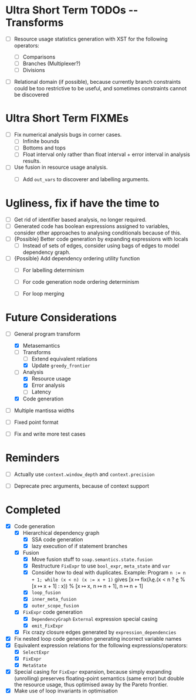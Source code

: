 # Ultra Short Term TODOs -- Transforms

* [ ] Resource usage statistics generation with XST for the following
  operators:
    - [ ] Comparisons
    - [ ] Branches (Multiplexer?)
    - [ ] Divisions
* [ ] Relational domain (if possible), because currently branch constraints
  could be too restrictive to be useful, and sometimes constraints cannot
  be discovered


# Ultra Short Term FIXMEs

* [ ] Fix numerical analysis bugs in corner cases.
    - [ ] Infinite bounds
    - [ ] Bottoms and tops
    - [ ] Float interval only rather than float interval + error interval in
      analysis results.
* [ ] Use fusion in resource usage analysis.
    - [ ] Add `out_vars` to discoverer and labelling arguments.


# Ugliness, fix if have the time to

* [ ] Get rid of identifier based analysis, no longer required.
* [ ] Generated code has boolean expressions assigned to variables, consider
  other approaches to analysing conditionals because of this.
* [ ] {Possible} Better code generation by expanding expressions with locals
    - [ ] Instead of sets of edges, consider using bags of edges to model
      dependency graph.
* [ ] {Possible} Add dependency ordering utility function
    - [ ] For labelling determinism
    - [ ] For code generation node ordering determinism
    - [ ] For loop merging


# Future Considerations

* [ ] General program transform
    - [X] Metasemantics
    - [ ] Transforms
        - [ ] Extend equivalent relations
        - [X] Update `greedy_frontier`
    - [ ] Analysis
        - [X] Resource usage
        - [X] Error analysis
        - [ ] Latency
    - [X] Code generation
* [ ] Multiple mantissa widths
* [ ] Fixed point format
* [ ] Fix and write more test cases


# Reminders

* [ ] Actually use `context.window_depth` and `context.precision`
* [ ] Deprecate prec arguments, because of context support


# Completed

* [X] Code generation
    - [X] Hierarchical dependency graph
        - [X] SSA code generation
        - [X] lazy execution of if statement branches
    - [X] Fusion
        - [X] Move fusion stuff to `soap.semantics.state.fusion`
        - [X] Restructure `FixExpr` to use `bool_expr`, `meta_state` and `var`
        - [X] Consider how to deal with duplicates. Example:
          Program `n := n + 1; while (x < n) (x := x + 1)` gives
          [x ↦ fix(λe̲.(x < n ? e̲ % [x ↦ x + 1] : x)) % [x ↦ x, n ↦ n + 1],
          n ↦ n + 1]
        - [X] `loop_fusion`
        - [X] `inner_meta_fusion`
        - [X] `outer_scope_fusion`
    - [X] `FixExpr` code generation
        - [X] `DependencyGraph` `External` expression special casing
        - [X] `emit_FixExpr`
    - [X] Fix crazy closure edges generated by `expression_dependencies`
* [X] Fix nested loop code generation generating incorrect variable names
* [X] Equivalent expression relations for the following expressions/operators:
    - [X] `SelectExpr`
    - [X] `FixExpr`
    - [X] `MetaState`
* [X] Special casing for `FixExpr` expansion, because simply expanding
  (unrolling) preserves floating-point semantics (same error) but double
  the resource usage, thus optimised away by the Pareto frontier.
* [X] Make use of loop invariants in optimisation
